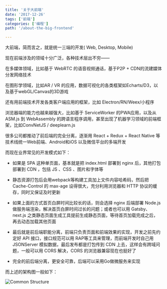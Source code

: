 ```yaml
---
title: '关于大前端'
date: '2017-12-26'
tags: ['前端']
categories: ['编程']
path: '/about-the-big-frontend'

---
```


大前端，简而言之，就是统一三端的开发( Web, Desktop, Mobile)

现在前端涉及的领域十分广泛，各种技术层出不穷——

在多媒体领域，比如基于 WebRTC 的语音视频通话，基于P2P + CDN的流建媒体分发网络技术

在图形学领域，比如AR / VR 的应用，数据可视化的各类框架如Echarts/D3，以及基于webGL/Canvas的3D游戏

还有用前端技术开发各类客户端应用的框架，比如 Electron/RN/Weex/小程序

浏览器端的能力也越来越强大，比如基于 ServiceWorker 的PWA应用，以及从 ASM.js 到 WebAssembly 的跨语言程序调用，甚至出现了机器学习领域的前端框架，比如ConvNetJS / deeplearn.js

很多公司都推动了前后端的完全分离，逐渐用 React + Redux + React Native 等技术线统一Web前端、Android和iOS 以及微信平台的多端开发

而现在业界常见的开发模式如下：

- 如果是 SPA 这种单页面，基本就是把 index.html 部署到 nginx 后，其他打包部署到 CDN ，包括 JS 、CSS 、图片和字体等

- 静态资源打包后会用webpack等构建工具加上文件内容哈希码，然后把 Cache-Control 的 max-age 设得很大，充分利用浏览器和 HTTP 协议的缓存，同时又保证及时更新
- 如果上面的方式首页白屏时间比较长的话，则会选择 nginx 后端部署 Node.js 做服务端渲染，解决首页白屏时间过长的问题；或者也可以用 Gatsby、next.js 之类静态页面生成工具提前生成静态页面，等待首页加载完成之后，再去动态加载其他页面
- 最后就是前后端职能分离，前端只负责页面和前端效果的实现，开发之前先约定好 API 接口，接口规范可以用 RAP等工具来管理，而前端开发时自己用 JSONServer 模拟数据，最后发布都是打包传到 CDN 上去，这样会有跨域问题，一般可以用 CORS 解决，CORS 的浏览器兼容现在也挺好了
- 完全的前后端分离，更安全可靠，后端可以采用Go做微服务来实现

而上述的架构图一般如下：

![Common Structure](/Users/maxingcong/Code/blog/src/pages/images/common-structure.png)